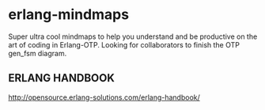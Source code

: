 erlang-mindmaps
===============

Super ultra cool mindmaps to help you understand and be productive on the art of coding in Erlang-OTP.
Looking for collaborators to finish the OTP gen_fsm diagram.

ERLANG HANDBOOK
---------------
http://opensource.erlang-solutions.com/erlang-handbook/
